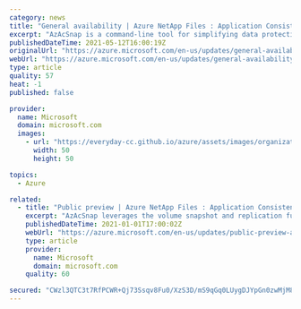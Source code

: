 ```yaml
---
category: news
title: "General availability | Azure NetApp Files : Application Consistent Snapshot tool (AzAcSnap)"
excerpt: "AzAcSnap is a command-line tool for simplifying data protection for third-party databases in Linux environments"
publishedDateTime: 2021-05-12T16:00:19Z
originalUrl: "https://azure.microsoft.com/en-us/updates/general-availability-azure-netapp-files-application-consistent-snapshot-tool-azacsnap/"
webUrl: "https://azure.microsoft.com/en-us/updates/general-availability-azure-netapp-files-application-consistent-snapshot-tool-azacsnap/"
type: article
quality: 57
heat: -1
published: false

provider:
  name: Microsoft
  domain: microsoft.com
  images:
    - url: "https://everyday-cc.github.io/azure/assets/images/organizations/microsoft.com-50x50.jpg"
      width: 50
      height: 50

topics:
  - Azure

related:
  - title: "Public preview | Azure NetApp Files : Application Consistent Snapshot tool (AzAcSnap)"
    excerpt: "AzAcSnap leverages the volume snapshot and replication functionalities in Azure NetApp Files and Azure Large Instance."
    publishedDateTime: 2021-01-01T17:00:02Z
    webUrl: "https://azure.microsoft.com/en-us/updates/public-preview-azure-netapp-files-application-consistent-snapshot-tool-azacsnap/"
    type: article
    provider:
      name: Microsoft
      domain: microsoft.com
    quality: 60

secured: "CWzl3QTC3t7RfPCWR+Qj73Ssqv8Fu0/XzS3D/mS9qGq0LUygDJYpGn0zwMjM8cd490k3IFtkbBpdQiRFu1zZZW9XnN/3PXKMJPG+v0MpzJ559rMPTQ67foFSv65pvjVVSLfYUVSHHb9sqNjcUwwizfc9af0kVTFhzaDvtv8kUm59yGVTmYm6AlgcmjSiT1u40eKLqBHedlpzOLjfMfllqcMH2qI3ijKADAv3bLN+5mj5gncXf+RuKjezrRnV9RUCUl5CA4fOKNMp7f6VXgTXLhrku3ojNgiWa2J/NlqTzWzpzmhq9xiqVf30M2o3cbXKv9HGit1xxn3t3kuzrRtI1Xy8HdtXeCOJ8U9e6/U7qsc=;PpvZzAEXVZ8yGHVud2H+Bw=="
---
```



